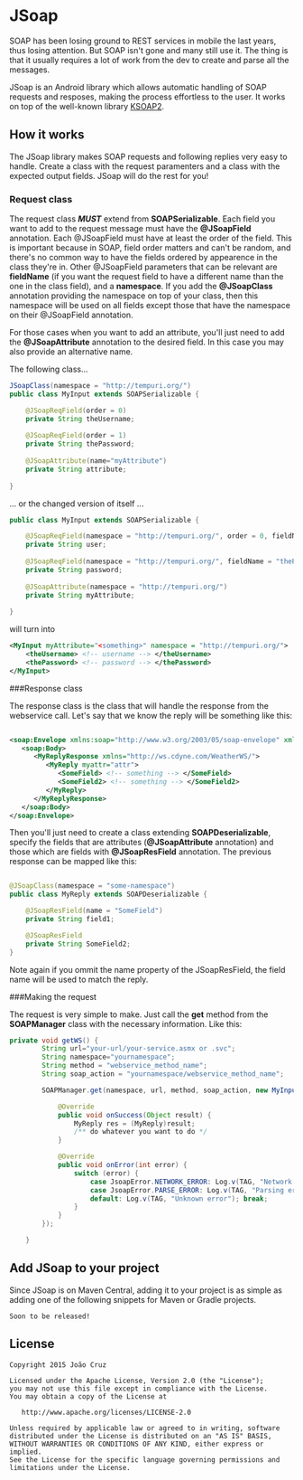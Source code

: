 # JSoap
SOAP has been losing ground to REST services in mobile the last years, thus losing attention. But SOAP isn't gone and many still use it. The thing is that it usually requires a lot of work from the dev to create and parse all the messages.  

JSoap is an Android library which allows automatic handling of SOAP requests and resposes, making the process effortless to the user. It works on top of the well-known library [KSOAP2](https://code.google.com/p/ksoap2-android/).

## How it works
The JSoap library makes SOAP requests and following replies very easy to handle. Create a class with the request paramenters and a class with the expected output fields. JSoap will do the rest for you!

### Request class
The request class ***MUST*** extend from **SOAPSerializable**. Each field you want to add to the request message must have the **@JSoapField** annotation. Each @JSoapField must have at least the order of the field. This is important because in SOAP, field order matters and can't be random, and there's no common way to have the fields ordered by appearence in the class they're in. Other @JSoapField parameters that can be relevant are **fieldName** (if you want the request field to have a different name than the one in the class field), and a **namespace**. If you add the **@JSoapClass** annotation providing the namespace on top of your class, then this namespace will be used on all fields except those that have the namespace on their @JSoapField annotation.

For those cases when you want to add an attribute, you'll just need to add the **@JSoapAttribute** annotation to the desired field. In this case you may also provide an alternative name.

The following class...

```java
JSoapClass(namespace = "http://tempuri.org/")
public class MyInput extends SOAPSerializable {

    @JSoapReqField(order = 0)
    private String theUsername;
    
    @JSoapReqField(order = 1)
    private String thePassword;
    
    @JSoapAttribute(name="myAttribute")
    private String attribute;
    
}

```
... or the changed version of itself ...

```java
public class MyInput extends SOAPSerializable {

    @JSoapReqField(namespace = "http://tempuri.org/", order = 0, fieldName="theUsername")
    private String user;
    
    @JSoapReqField(namespace = "http://tempuri.org/", fieldName = "thePassword", order = 1)
    private String password;
    
    @JSoapAttribute(namespace = "http://tempuri.org/")
    private String myAttribute;
    
}

```

will turn into 

```xml
<MyInput myAttribute="<something>" namespace = "http://tempuri.org/">
	<theUsername> <!-- username --> </theUsername>
	<thePassword> <!-- password --> </thePassword>
</MyInput>
```


###Response class

The response class is the class that will handle the response from the webservice call. Let's say that we know the reply will be something like this:

```xml

<soap:Envelope xmlns:soap="http://www.w3.org/2003/05/soap-envelope" xmlns:ws="some-namespace">
   <soap:Body>
      <MyReplyResponse xmlns="http://ws.cdyne.com/WeatherWS/">
         <MyReply myattr="attr">
            <SomeField> <!-- something --> </SomeField>
            <SomeField2> <!-- something --> </SomeField2>
         </MyReply>
      </MyReplyResponse>
   </soap:Body>
</soap:Envelope>            
```

Then you'll just need to create a class extending **SOAPDeserializable**, specify the fields that are attributes (**@JSoapAttribute** annotation) and those which are fields with **@JSoapResField** annotation. The previous response can be mapped like this:

```java

@JSoapClass(namespace = "some-namespace")
public class MyReply extends SOAPDeserializable {

    @JSoapResField(name = "SomeField")
    private String field1;

    @JSoapResField
    private String SomeField2;
}
```
Note again if you ommit the name property of the JSoapResField, the field name will be used to match the reply.


###Making the request

The request is very simple to make. Just call the **get** method from the **SOAPManager** class with the necessary information. Like this:

```java
private void getWS() {
        String url="your-url/your-service.asmx or .svc";
        String namespace="yournamespace";
        String method = "webservice_method_name";
        String soap_action = "yournamespace/webservice_method_name";

        SOAPManager.get(namespace, url, method, soap_action, new MyInput("username", "password"), MyReply.class, new JSoapCallback() {

            @Override
            public void onSuccess(Object result) {
                MyReply res = (MyReply)result;
                /** do whatever you want to do */
            }

            @Override
            public void onError(int error) {
                switch (error) {
                    case JsoapError.NETWORK_ERROR: Log.v(TAG, "Network error"); break;
                    case JsoapError.PARSE_ERROR: Log.v(TAG, "Parsing error"); break;
                    default: Log.v(TAG, "Unknown error"); break;
                }
            }
        });

    }

```


## Add JSoap to your project
Since JSoap is on Maven Central, adding it to your project is as simple as adding one of the following snippets for Maven or Gradle projects.

```
Soon to be released!
```

## License

```
Copyright 2015 João Cruz

Licensed under the Apache License, Version 2.0 (the "License");
you may not use this file except in compliance with the License.
You may obtain a copy of the License at

   http://www.apache.org/licenses/LICENSE-2.0

Unless required by applicable law or agreed to in writing, software
distributed under the License is distributed on an "AS IS" BASIS,
WITHOUT WARRANTIES OR CONDITIONS OF ANY KIND, either express or implied.
See the License for the specific language governing permissions and
limitations under the License.

```
